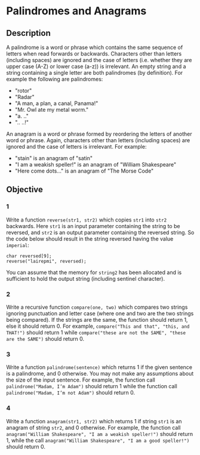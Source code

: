 # Palindromes and Anagrams

## Description

A palindrome is a word or phrase which contains the same sequence of letters when read forwards or backwards. Characters other than letters (including spaces) are ignored and the case of letters (i.e. whether
they are upper case (A-Z) or lower case (a-z)) is irrelevant. An empty string and a string containing a single letter are both palindromes (by definition).
For example the following are palindromes:
* "rotor"
* "Radar"
* "A man, a plan, a canal, Panama!"
* "Mr. Owl ate my metal worm."
* "a. .."
* ".. ..!"

An anagram is a word or phrase formed by reordering the letters of another word or phrase. Again, characters other than letters (including spaces) are ignored and the case of letters is irrelevant.
For example:
* "stain" is an anagram of "satin"
* "I am a weakish speller!" is an anagram of "William Shakespeare"
* "Here come dots..." is an anagram of "The Morse Code"

## Objective

### 1
Write a function `reverse(str1, str2)` which copies `str1` into `str2` backwards. Here `str1` is an input parameter containing the string to be reversed, and `str2` is an output parameter containing the reversed string. So the code below should result in the string reversed having the value `imperial`:
```
char reversed[9];
reverse("lairepmi", reversed);
```
You can assume that the memory for `string2` has been allocated and is sufficient to hold the output string (including sentinel character).

### 2
Write a recursive function `compare(one, two)` which compares two strings ignoring punctuation and letter case (where one and two are the two strings being compared). If the strings are the same, the function should return 1, else it should return 0. For example, `compare("This and that", "this, and THAT!")` should return 1 while `compare("these are not the SAME", "these are the SAME")` should return 0.

### 3
Write a function `palindrome(sentence)` which returns 1 if the given sentence is a palindrome, and 0 otherwise. You may not make any assumptions about the size of the input sentence.
For example, the function call `palindrome("Madam, I’m Adam")` should return 1 while the function call `palindrome("Madam, I’m not Adam")` should return 0.

### 4
Write a function `anagram(str1, str2)` which returns 1 if string `str1` is an anagram of string `str2`, and 0 otherwise. For example, the function call `anagram("William Shakespeare", "I am a weakish speller!")` should return 1, while the call `anagram("William Shakespeare", "I am a good speller!")` should return 0.